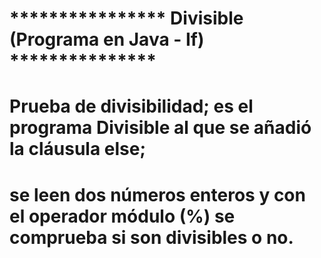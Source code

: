 # **************** Divisible (Programa en Java - If) ***************
#
# Prueba de divisibilidad; es el programa Divisible al que se añadió la cláusula else; 
# se leen dos números enteros y con el operador módulo (%) se comprueba si son divisibles o no.
